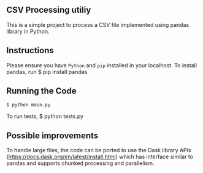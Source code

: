 ## CSV Processing utiliy
This is a simple project to process a CSV file implemented using pandas library in Python.

## Instructions
Please ensure you have `Python` and `pip` installed in your localhost.
To install pandas, run 
    $ pip install pandas

## Running the Code
    $ python main.py

To run tests,
    $ python tests.py

## Possible improvements
To handle large files, the code can be ported to use the Dask library APIs (https://docs.dask.org/en/latest/install.html) which has interface similar to pandas and supports chunked processing and parallelism.